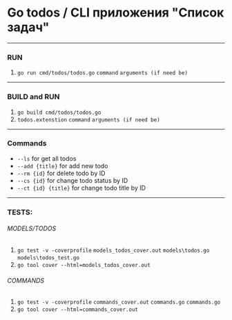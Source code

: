 # Go todos / CLI приложения "Список задач"
****
### RUN
1. `go run cmd/todos/todos.go` `command` `arguments (if need be)`
****
### BUILD and RUN
1. `go build cmd/todos/todos.go`
2. `todos.extenstion` `command` `arguments (if need be)`
****
### Commands
* `--ls` for get all todos
* `--add {title}` for add new todo
* `--rm {id}` for delete todo by ID
* `--cs {id}` for change todo status by ID
* `--ct {id} {title}` for change todo title by ID
****
### TESTS:
###### MODELS/TODOS
1. `go test -v -coverprofile` `models_todos_cover.out`  `models\todos.go` `models\todos_test.go`
2. `go tool cover --html=models_todos_cover.out`
###### COMMANDS
1. `go test -v -coverprofile` `commands_cover.out`  `commands.go` `commands.go`
2. `go tool cover --html=commands_cover.out`